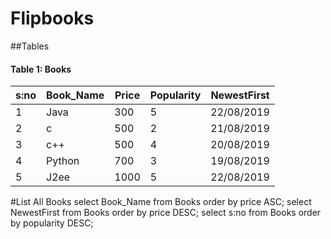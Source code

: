 # Flipbooks
##Tables

#### Table 1: Books

|s:no|Book_Name|Price|Popularity|NewestFirst|
|----|---------|-----|----------|-----------|
|  1 |  Java   | 300 |    5     |22/08/2019 |
|  2 |   c     | 500 |    2     |21/08/2019 |
|  3 |  c++    | 500 |    4     |20/08/2019 |
|  4 | Python  | 700 |    3     |19/08/2019 |
|  5 |  J2ee   |1000 |    5     |22/08/2019 |

#List All Books
select Book_Name from Books order by price ASC;
select NewestFirst from Books order by price DESC;
select s:no from Books order by popularity DESC;

